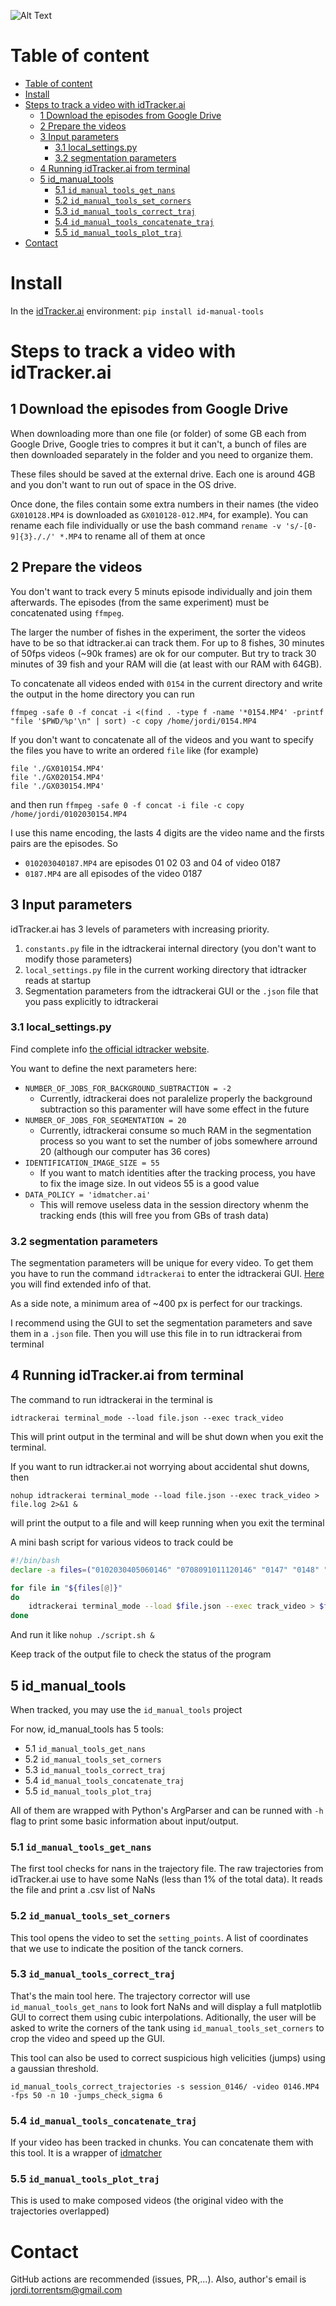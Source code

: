 
![Alt Text](https://github.com/jordi-torrents/id_manual_tools/images/fishes.gif)

# Table of content
- [Table of content](#table-of-content)
- [Install](#install)
- [Steps to track a video with idTracker.ai](#steps-to-track-a-video-with-idtrackerai)
  - [1 Download the episodes from Google Drive](#1-download-the-episodes-from-google-drive)
  - [2 Prepare the videos](#2-prepare-the-videos)
  - [3 Input parameters](#3-input-parameters)
    - [3.1 local_settings.py](#31-local_settingspy)
    - [3.2 segmentation parameters](#32-segmentation-parameters)
  - [4 Running idTracker.ai from terminal](#4-running-idtrackerai-from-terminal)
  - [5 id_manual_tools](#5-id_manual_tools)
    - [5.1 `id_manual_tools_get_nans`](#51-id_manual_tools_get_nans)
    - [5.2 `id_manual_tools_set_corners`](#52-id_manual_tools_set_corners)
    - [5.3 `id_manual_tools_correct_traj`](#53-id_manual_tools_correct_traj)
    - [5.4 `id_manual_tools_concatenate_traj`](#54-id_manual_tools_concatenate_traj)
    - [5.5 `id_manual_tools_plot_traj`](#55-id_manual_tools_plot_traj)
- [Contact](#contact)

# Install



In the [idTracker.ai](https://idtrackerai.readthedocs.io/en/latest/) environment: `pip install id-manual-tools`

# Steps to track a video with idTracker.ai

## 1 Download the episodes from Google Drive

When downloading more than one file (or folder) of some GB each from Google Drive, Google tries to compres it but it can't, a bunch of files are then downloaded separately in the folder and you need to organize them.

These files should be saved at the external drive. Each one is around 4GB and you don't want to run out of space in the OS drive.

Once done, the files contain some extra numbers in their names (the video `GX010128.MP4` is downloaded as `GX010128-012.MP4`, for example). You can rename each file individually or use the bash command `rename -v 's/-[0-9]{3}././' *.MP4` to rename all of them at once

## 2 Prepare the videos

You don't want to track every 5 minuts episode individually and join them afterwards. The episodes (from the same experiment) must be concatenated using `ffmpeg`.

The larger the number of fishes in the experiment, the sorter the videos have to be so that idtracker.ai can track them. For up to 8 fishes, 30 minutes of 50fps videos (~90k frames) are ok for our computer. But try to track 30 minutes of 39 fish and your RAM will die (at least with our RAM with 64GB).

To concatenate all videos ended with `0154` in the current directory and write the output in the home directory you can run

`ffmpeg -safe 0 -f concat -i <(find . -type f -name '*0154.MP4' -printf "file '$PWD/%p'\n" | sort) -c copy /home/jordi/0154.MP4`

If you don't want to concatenate all of the videos and you want to specify the files you have to write an ordered `file` like (for example)
```
file './GX010154.MP4'
file './GX020154.MP4'
file './GX030154.MP4'
```

and then run `ffmpeg -safe 0 -f concat -i file -c copy /home/jordi/0102030154.MP4`

I use this name encoding, the lasts 4 digits are the video name and the firsts pairs are the episodes. So

- `010203040187.MP4` are episodes 01 02 03 and 04 of video 0187
- `0187.MP4` are all episodes of the video 0187

## 3 Input parameters

idTracker.ai has 3 levels of parameters with increasing priority.
1. `constants.py` file in the idtrackerai internal directory (you don't want to modify those parameters)
2. `local_settings.py` file in the current working directory that idtracker reads at startup
3. Segmentation parameters from the idtrackerai GUI or the `.json` file that you pass explicitly to idtrackerai

### 3.1 local_settings.py

Find complete info [the official idtracker website](https://idtrackerai.readthedocs.io/en/latest/advanced_parameters.html).

You want to define the next parameters here:
- `NUMBER_OF_JOBS_FOR_BACKGROUND_SUBTRACTION = -2`
  - Currently, idtrackerai does not paralelize properly the background subtraction so this paramenter will have some effect in the future
- `NUMBER_OF_JOBS_FOR_SEGMENTATION = 20`
  - Currently, idtrackerai consume so much RAM in the segmentation process so you want to set the number of jobs somewhere arround 20 (although our computer has 36 cores)
- `IDENTIFICATION_IMAGE_SIZE = 55`
  - If you want to match identities after the tracking process, you have to fix the image size. In out videos 55 is a good value
- `DATA_POLICY = 'idmatcher.ai'`
  - This will remove useless data in the session directory whenm the tracking ends (this will free you from GBs of trash data)

### 3.2 segmentation parameters

The segmentation parameters will be unique for every video. To get them you have to run the command `idtrackerai` to enter the idtrackerai GUI. [Here](https://idtrackerai.readthedocs.io/en/latest/GUI_explained.html) you will find extended info of that.

As a side note, a minimum area of ~400 px is perfect for our trackings.

I recommend using the GUI to set the segmentation parameters and save them in a `.json` file. Then you will use this file in to run idtrackerai from terminal

## 4 Running idTracker.ai from terminal

The command to run idtrackerai in the terminal is

`idtrackerai terminal_mode --load file.json --exec track_video`

This will print output in the terminal and will be shut down when you exit the terminal.

If you want to run idtracker.ai not worrying about accidental shut downs, then

`nohup idtrackerai terminal_mode --load file.json --exec track_video > file.log 2>&1 &`

will print the output to a file and will keep running when you exit the terminal

A mini bash script for various videos to track could be

```bash
#!/bin/bash
declare -a files=("0102030405060146" "0708091011120146" "0147" "0148" "0149")

for file in "${files[@]}"
do
    idtrackerai terminal_mode --load $file.json --exec track_video > $file.log 2>&1
done
```

And run it like `nohup ./script.sh &`

Keep track of the output file to check the status of the program

## 5 id_manual_tools

When tracked, you may use the `id_manual_tools` project

For now, id_manual_tools has 5 tools:

- 5.1 `id_manual_tools_get_nans`
- 5.2 `id_manual_tools_set_corners`
- 5.3 `id_manual_tools_correct_traj`
- 5.4 `id_manual_tools_concatenate_traj`
- 5.5 `id_manual_tools_plot_traj`

All of them are wrapped with Python's ArgParser and can be runned with `-h` flag to print some basic information about input/output.

### 5.1 `id_manual_tools_get_nans`

The first tool checks for nans in the trajectory file. The raw trajectories from idTracker.ai use to have some NaNs (less than 1% of the total data). It reads the file and print a .csv list of NaNs

### 5.2 `id_manual_tools_set_corners`

This tool opens the video to set the `setting_points`. A list of coordinates that we use to indicate the position of the tanck corners.

### 5.3 `id_manual_tools_correct_traj`

That's the main tool here. The trajectory corrector will use `id_manual_tools_get_nans` to look fort NaNs and will display a full matplotlib GUI to correct them using cubic interpolations. Aditionally, the user will be asked to write the corners of the tank using `id_manual_tools_set_corners` to crop the video and speed up the GUI.

This tool can also be used to correct suspicious high velicities (jumps) using a gaussian threshold.

`id_manual_tools_correct_trajectories -s session_0146/ -video 0146.MP4 -fps 50 -n 10 -jumps_check_sigma 6`

### 5.4 `id_manual_tools_concatenate_traj`

If your video has been tracked in chunks. You can concatenate them with this tool. It is a wrapper of [idmatcher](https://gitlab.com/polavieja_lab/idmatcherai)

### 5.5 `id_manual_tools_plot_traj`

This is used to make composed videos (the original video with the trajectories overlapped)

# Contact

GitHub actions are recommended (issues, PR,...). Also, author's email is [jordi.torrentsm@gmail.com](jordi.torrentsm@gmail.com)

